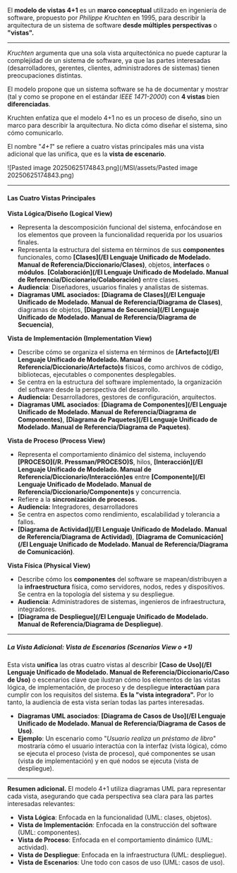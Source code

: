 El **modelo de vistas 4+1** es un **marco conceptual** utilizado en ingeniería de software, propuesto por *Philippe Kruchten* en 1995, para describir la arquitectura de un sistema de software **desde múltiples perspectivas** o **"vistas".**
****
*Kruchten* argumenta que una sola vista arquitectónica no puede capturar la complejidad de un sistema de software, ya que las partes interesadas (desarrolladores, gerentes, clientes, administradores de sistemas) tienen preocupaciones distintas.

El modelo propone que un sistema software se ha de documentar y mostrar (tal y como se propone en el estándar *IEEE 1471-2000*) con **4 vistas** bien **diferenciadas**. 

Kruchten enfatiza que el modelo 4+1 no es un proceso de diseño, sino un marco para describir la arquitectura. No dicta cómo diseñar el sistema, sino cómo comunicarlo.

El nombre "*4+1*" se refiere a cuatro vistas principales más una vista adicional que las unifica, que es la **vista de escenario**.

![Pasted image 20250625174843.png](/MSI/assets/Pasted image 20250625174843.png)
****
#### **Las Cuatro Vistas Principales**
**Vista Lógica/Diseño (Logical View)**

- Representa la descomposición funcional del sistema, enfocándose en los elementos que proveen la funcionalidad requerida por los usuarios finales.
- Representa la estructura del sistema en términos de sus **componentes** funcionales, como **[Clases](/El Lenguaje Unificado de Modelado. Manual de Referencia/Diccionario/Clases)**, objetos, **interfaces** o **módulos**. **[Colaboración](/El Lenguaje Unificado de Modelado. Manual de Referencia/Diccionario/Colaboración)** entre clases.
- **Audiencia**: Diseñadores, usuarios finales y analistas de sistemas.
- **Diagramas UML asociados:** **[Diagrama de Clases](/El Lenguaje Unificado de Modelado. Manual de Referencia/Diagrama de Clases)**, diagramas de objetos, **[Diagrama de Secuencia](/El Lenguaje Unificado de Modelado. Manual de Referencia/Diagrama de Secuencia)**,

**Vista de Implementación (Implementation View)**

- Describe cómo se organiza el sistema en términos de **[Artefacto](/El Lenguaje Unificado de Modelado. Manual de Referencia/Diccionario/Artefacto)s** físicos, como archivos de código, bibliotecas, ejecutables o componentes desplegables. 
- Se centra en la estructura del software implementado, la organización del software desde la perspectiva del desarrollo. 
- **Audiencia:** Desarrolladores, gestores de configuración, arquitectos.
- **Diagramas UML asociados**: **[Diagrama de Componentes](/El Lenguaje Unificado de Modelado. Manual de Referencia/Diagrama de Componentes)**, **[Diagrama de Paquetes](/El Lenguaje Unificado de Modelado. Manual de Referencia/Diagrama de Paquetes)**.

**Vista de Proceso (Process View)**

- Representa el comportamiento dinámico del sistema, incluyendo **[PROCESO](/R. Pressman/PROCESO)S**, hilos, **[Interacción](/El Lenguaje Unificado de Modelado. Manual de Referencia/Diccionario/Interacción)es** entre **[Componente](/El Lenguaje Unificado de Modelado. Manual de Referencia/Diccionario/Componente)s** y concurrencia. 
- Refiere a la **sincronización de procesos.**
- **Audiencia:** Integradores, desarrolladores 
- Se centra en aspectos como rendimiento, escalabilidad y tolerancia a fallos.
-  **[Diagrama de Actividad](/El Lenguaje Unificado de Modelado. Manual de Referencia/Diagrama de Actividad)**, **[Diagrama de Comunicación](/El Lenguaje Unificado de Modelado. Manual de Referencia/Diagrama de Comunicación)**.

**Vista Física (Physical View)**

- Describe cómo los **componentes** del software se mapean/distribuyen a la **infraestructura** física, como servidores, nodos, redes y dispositivos. Se centra en la topología del sistema y su despliegue.
- **Audiencia**: Administradores de sistemas, ingenieros de infraestructura, integradores.
- **[Diagrama de Despliegue](/El Lenguaje Unificado de Modelado. Manual de Referencia/Diagrama de Despliegue)**.
****
##### **La Vista Adicional: Vista de Escenarios (Scenarios View o +1)**
Esta vista **unifica** las otras cuatro vistas al describir **[Caso de Uso](/El Lenguaje Unificado de Modelado. Manual de Referencia/Diccionario/Caso de Uso)** o escenarios clave que ilustran cómo los elementos de las vistas lógica, de implementación, de proceso y de despliegue **interactúan** para cumplir con los requisitos del sistema. **Es la "vista integradora".**
Por lo tanto, la audiencia de esta vista serían todas las partes interesadas.

- **Diagramas UML asociados**: **[Diagrama de Casos de Uso](/El Lenguaje Unificado de Modelado. Manual de Referencia/Diagrama de Casos de Uso)**.
- **Ejemplo**: Un escenario como "*Usuario realiza un préstamo de libro*" mostraría cómo el usuario interactúa con la interfaz (vista lógica), cómo se ejecuta el proceso (vista de proceso), qué componentes se usan (vista de implementación) y en qué nodos se ejecuta (vista de despliegue).
****
**Resumen adicional.**
El modelo 4+1 utiliza diagramas UML para representar cada vista, asegurando que cada perspectiva sea clara para las partes interesadas relevantes:

- **Vista Lógica**: Enfocada en la funcionalidad (UML: clases, objetos).
- **Vista de Implementación**: Enfocada en la construcción del software (UML: componentes).
- **Vista de Proceso**: Enfocada en el comportamiento dinámico (UML:  actividad).
- **Vista de Despliegue**: Enfocada en la infraestructura (UML: despliegue).
- **Vista de Escenarios**: Une todo con casos de uso (UML: casos de uso).